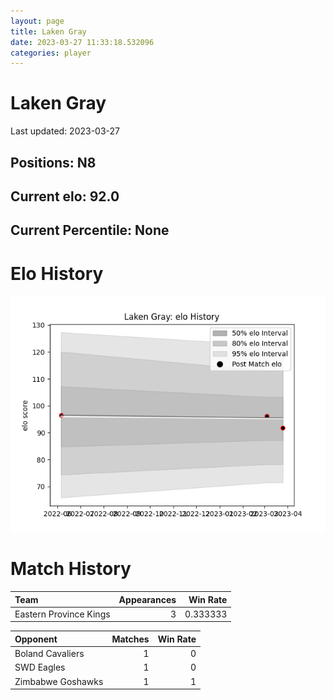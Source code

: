```yaml
---  
layout: page  
title: Laken Gray  
date: 2023-03-27 11:33:18.532096  
categories: player  
---
```

# Laken Gray


Last updated: 2023-03-27
## Positions: N8

## Current elo: 92.0

## Current Percentile: None

# Elo History


![elo history](history_LakenGray.png)
# Match History


| Team                   |   Appearances |   Win Rate |
|:-----------------------|--------------:|-----------:|
| Eastern Province Kings |             3 |   0.333333 |

| Opponent          |   Matches |   Win Rate |
|:------------------|----------:|-----------:|
| Boland Cavaliers  |         1 |          0 |
| SWD Eagles        |         1 |          0 |
| Zimbabwe Goshawks |         1 |          1 |
